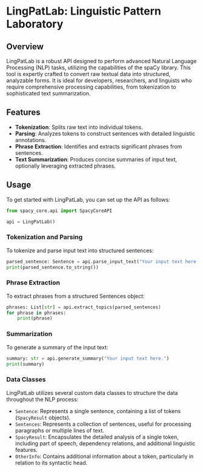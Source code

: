 # LingPatLab: Linguistic Pattern Laboratory

## Overview

LingPatLab is a robust API designed to perform advanced Natural Language Processing (NLP) tasks, utilizing the capabilities of the spaCy library. This tool is expertly crafted to convert raw textual data into structured, analyzable forms. It is ideal for developers, researchers, and linguists who require comprehensive processing capabilities, from tokenization to sophisticated text summarization.

## Features

- **Tokenization**: Splits raw text into individual tokens.
- **Parsing**: Analyzes tokens to construct sentences with detailed linguistic annotations.
- **Phrase Extraction**: Identifies and extracts significant phrases from sentences.
- **Text Summarization**: Produces concise summaries of input text, optionally leveraging extracted phrases.

## Usage

To get started with LingPatLab, you can set up the API as follows:

```python
from spacy_core.api import SpacyCoreAPI

api = LingPatLab()
```

### Tokenization and Parsing

To tokenize and parse input text into structured sentences:

```python
parsed_sentence: Sentence = api.parse_input_text("Your input text here.")
print(parsed_sentence.to_string())
```

### Phrase Extraction

To extract phrases from a structured Sentences object:

```python
phrases: List[str] = api.extract_topics(parsed_sentences)
for phrase in phrases:
    print(phrase)
```

### Summarization

To generate a summary of the input text:

```python
summary: str = api.generate_summary("Your input text here.")
print(summary)
```

### Data Classes

LingPatLab utilizes several custom data classes to structure the data throughout the NLP process:

- `Sentence`: Represents a single sentence, containing a list of tokens (`SpacyResult` objects).
- `Sentences`: Represents a collection of sentences, useful for processing paragraphs or multiple lines of text.
- `SpacyResult`: Encapsulates the detailed analysis of a single token, including part of speech, dependency relations, and additional linguistic features.
- `OtherInfo`: Contains additional information about a token, particularly in relation to its syntactic head.
